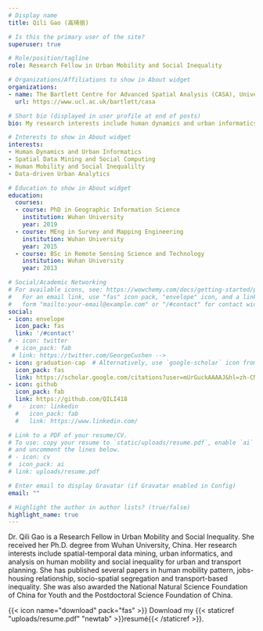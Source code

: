 ```yaml
---
# Display name
title: Qili Gao (高琦丽)

# Is this the primary user of the site?
superuser: true

# Role/position/tagline
role: Research Fellow in Urban Mobility and Social Inequality

# Organizations/Affiliations to show in About widget
organizations:
- name: The Bartlett Centre for Advanced Spatial Analysis (CASA), University College London (UCL)
  url: https://www.ucl.ac.uk/bartlett/casa

# Short bio (displayed in user profile at end of posts)
bio: My research interests include human dynamics and urban informatics.

# Interests to show in About widget
interests:
- Human Dynamics and Urban Informatics
- Spatial Data Mining and Social Computing
- Human Mobility and Social Inequalilty
- Data-driven Urban Analytics

# Education to show in About widget
education:
  courses:
  - course: PhD in Geographic Information Science
    institution: Wuhan University
    year: 2019
  - course: MEng in Survey and Mapping Engineering
    institution: Wuhan University
    year: 2015
  - course: BSc in Remote Sensing Science and Technology
    institution: Wuhan University
    year: 2013

# Social/Academic Networking
# For available icons, see: https://wowchemy.com/docs/getting-started/page-builder/#icons
#   For an email link, use "fas" icon pack, "envelope" icon, and a link in the
#   form "mailto:your-email@example.com" or "/#contact" for contact widget.
social:
- icon: envelope
  icon_pack: fas
  link: '/#contact'
# - icon: twitter
  # icon_pack: fab
 # link: https://twitter.com/GeorgeCushen -->
- icon: graduation-cap  # Alternatively, use `google-scholar` icon from `ai` icon pack
  icon_pack: fas
  link: https://scholar.google.com/citations?user=mUrGuckAAAAJ&hl=zh-CN
- icon: github
  icon_pack: fab
  link: https://github.com/QILI418
#   - icon: linkedin
  #   icon_pack: fab
  #   link: https://www.linkedin.com/

# Link to a PDF of your resume/CV.
# To use: copy your resume to `static/uploads/resume.pdf`, enable `ai` icons in `params.toml`, 
# and uncomment the lines below.
# - icon: cv
#  icon_pack: ai
# link: uploads/resume.pdf

# Enter email to display Gravatar (if Gravatar enabled in Config)
email: ""

# Highlight the author in author lists? (true/false)
highlight_name: true
---
```


Dr. Qili Gao is a Research Fellow in Urban Mobility and Social Inequality. She received her Ph.D. degree from Wuhan University, China. Her research interests include spatial-temporal data mining, urban informatics, and analysis on human mobility and social inequality for urban and transport planning. She has published several papers in human mobility pattern, jobs-housing relationship, socio-spatial segregation and transport-based inequality. She was also awarded the National Natural Science Foundation of China for Youth and the Postdoctoral Science Foundation of China.

{{< icon name="download" pack="fas" >}} Download my {{< staticref "uploads/resume.pdf" "newtab" >}}resumé{{< /staticref >}}.
